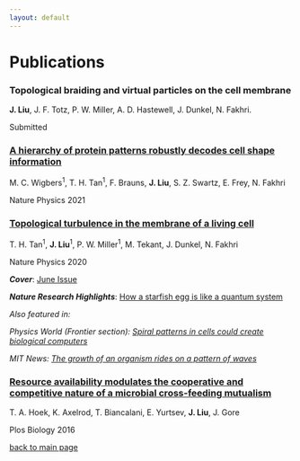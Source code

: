 ```yaml
---
layout: default
---
```


# Publications

<h3>Topological braiding and virtual particles on the cell membrane</h3>

   **J. Liu**, J. F. Totz, P. W. Miller, A. D. Hastewell, J. Dunkel, N. Fakhri. 
    
   Submitted


<h3><a href="https://www.nature.com/articles/s41567-021-01164-9">A hierarchy of protein patterns robustly decodes cell shape information</a></h3>

   M. C. Wigbers<sup>1</sup>, T. H. Tan<sup>1</sup>, F. Brauns, **J. Liu**, S. Z. Swartz, E. Frey, N. Fakhri
    
   Nature Physics 2021


<h3><a href="https://www.nature.com/articles/s41567-020-0841-9">Topological turbulence in the membrane of a living cell</a></h3>

   T. H. Tan<sup>1</sup>, **J. Liu**<sup>1</sup>, P. W. Miller<sup>1</sup>, M. Tekant, J. Dunkel, N. Fakhri
    
   Nature Physics 2020

   _**Cover**_: <a href="https://www.nature.com/nphys/volumes/16/issues/6">June Issue</a>
    
   _**Nature Research Highlights**_: <a href="https://www.nature.com/articles/d41586-020-00881-0">How a starfish egg is like a quantum system</a>
    
   _Also featured in:_
    
   _Physics World (Frontier section): <a href="https://iopscience.iop.org/article/10.1088/2058-7058/33/5/6/pdf">Spiral patterns in cells could create biological computers</a>_
    
   _MIT News: <a href="https://news.mit.edu/2020/growth-organism-waves-0323">The growth of an organism rides on a pattern of waves</a>_    


<h3> <a href="https://journals.plos.org/plosbiology/article?id=10.1371/journal.pbio.1002540">Resource availability modulates the cooperative and competitive nature of a microbial cross-feeding mutualism</a></h3>

   T. A. Hoek, K. Axelrod, T. Biancalani, E. Yurtsev, **J. Liu**, J. Gore
    
   Plos Biology 2016
    
    
    

[back to main page](./)
